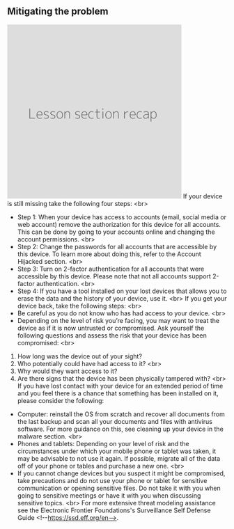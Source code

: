
## Mitigating the problem

![](recap.png)
If your device is still missing take the following four steps:
&lt;br&gt;
- Step 1: When your device has access to accounts (email, social media or web account) remove the authorization for this device for all accounts. This can be done by going to your accounts online and changing the account permissions.
&lt;br&gt;
- Step 2: Change the passwords for all accounts that are accessible by this device. To learn more about doing this, refer to the Account Hijacked section.
&lt;br&gt;
- Step 3: Turn on 2-factor authentication for all accounts that were accessible by this device. Please note that not all accounts support 2-factor authentication.
&lt;br&gt;
- Step 4: If you have a tool installed on your lost devices that allows you to erase the data and the history of your device, use it.
&lt;br&gt;
If you get your device back, take the following steps:
&lt;br&gt;
- Be careful as you do not know who has had access to your device.
&lt;br&gt;
- Depending on the level of risk you’re facing, you may want to treat the device as if it is now untrusted or compromised. Ask yourself the following questions and assess the risk that your device has been compromised:
&lt;br&gt;
1. How long was the device out of your sight?
2. Who potentially could have had access to it?
&lt;br&gt;
3. Why would they want access to it?
4.  Are there signs that the device has been physically tampered with?
&lt;br&gt;
If you have lost contact with your device for an extended period of time and you feel there is a chance that something has been installed on it, please consider the following:
- Computer: reinstall the OS from scratch and recover all documents from the last backup and scan all your documents and files with antivirus software. For more guidance on this, see cleaning up your device in the malware section.
&lt;br&gt;
- Phones and tablets: Depending on your level of risk and the circumstances under which your mobile phone or tablet was taken, it may be advisable to not use it again. If possible, migrate all of the data off of your phone or tables and purchase a new one.
&lt;br&gt;
- If you cannot change devices but you suspect it might be compromised, take precautions and do not use your phone or tablet for sensitive communication or opening sensitive files. Do not take it with you when going to sensitive meetings or have it with you when discussing sensitive topics.
&lt;br&gt;
For more extensive threat modeling assistance see the Electronic Frontier Foundations&#39;s Surveillance Self Defense Guide &lt;!--https://ssd.eff.org/en--&gt;.
